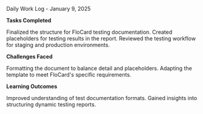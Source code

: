 Daily Work Log - January 9, 2025

**Tasks Completed**

Finalized the structure for FloCard testing documentation.
Created placeholders for testing results in the report.
Reviewed the testing workflow for staging and production environments.

**Challenges Faced**

Formatting the document to balance detail and placeholders.
Adapting the template to meet FloCard's specific requirements.

**Learning Outcomes**

Improved understanding of test documentation formats.
Gained insights into structuring dynamic testing reports.
